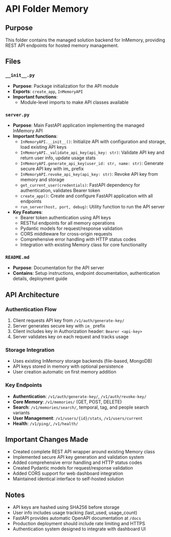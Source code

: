 # API Folder Memory

## Purpose
This folder contains the managed solution backend for InMemory, providing REST API endpoints for hosted memory management.

## Files

### `__init__.py`
- **Purpose**: Package initialization for the API module
- **Exports**: `create_app`, `InMemoryAPI`
- **Important functions**: 
  - Module-level imports to make API classes available

### `server.py`
- **Purpose**: Main FastAPI application implementing the managed InMemory API
- **Important functions**:
  - `InMemoryAPI.__init__()`: Initialize API with configuration and storage, load existing API keys
  - `InMemoryAPI._validate_api_key(api_key: str)`: Validate API key and return user info, update usage stats
  - `InMemoryAPI.generate_api_key(user_id: str, name: str)`: Generate secure API key with im_ prefix
  - `InMemoryAPI.revoke_api_key(api_key: str)`: Revoke API key from memory and storage
  - `get_current_user(credentials)`: FastAPI dependency for authentication, validates Bearer token
  - `create_app()`: Create and configure FastAPI application with all endpoints
  - `run_server(host, port, debug)`: Utility function to run the API server
- **Key Features**:
  - Bearer token authentication using API keys
  - RESTful endpoints for all memory operations
  - Pydantic models for request/response validation
  - CORS middleware for cross-origin requests
  - Comprehensive error handling with HTTP status codes
  - Integration with existing Memory class for core functionality

### `README.md`
- **Purpose**: Documentation for the API server
- **Contains**: Setup instructions, endpoint documentation, authentication details, deployment guide

## API Architecture

### Authentication Flow
1. Client requests API key from `/v1/auth/generate-key/`
2. Server generates secure key with `im_` prefix
3. Client includes key in Authorization header: `Bearer <api-key>`
4. Server validates key on each request and tracks usage

### Storage Integration
- Uses existing InMemory storage backends (file-based, MongoDB)
- API keys stored in memory with optional persistence
- User creation automatic on first memory addition

### Key Endpoints
- **Authentication**: `/v1/auth/generate-key/`, `/v1/auth/revoke-key/`
- **Core Memory**: `/v1/memories/` (GET, POST, DELETE)
- **Search**: `/v1/memories/search/`, temporal, tag, and people search variants
- **User Management**: `/v1/users/{id}/stats`, `/v1/users/current`
- **Health**: `/v1/ping/`, `/v1/health/`

## Important Changes Made
- Created complete REST API wrapper around existing Memory class
- Implemented secure API key generation and validation system
- Added comprehensive error handling and HTTP status codes
- Created Pydantic models for request/response validation
- Added CORS support for web dashboard integration
- Maintained identical interface to self-hosted solution

## Notes
- API keys are hashed using SHA256 before storage
- User info includes usage tracking (last_used, usage_count)
- FastAPI provides automatic OpenAPI documentation at `/docs`
- Production deployment should include rate limiting and HTTPS
- Authentication system designed to integrate with dashboard UI
